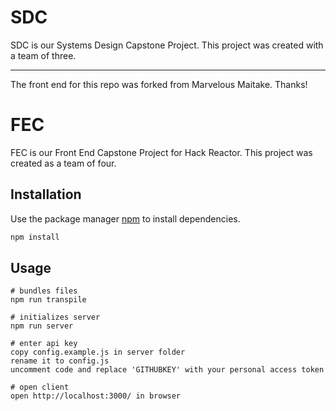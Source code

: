 # SDC

SDC is our Systems Design Capstone Project. This project was created with a team of three.

----------------------------------------------------------------------------------------------------

The front end for this repo was forked from Marvelous Maitake. Thanks!

# FEC

FEC is our Front End Capstone Project for Hack Reactor. This project was created as a team of four.

## Installation

Use the package manager [npm](https://www.npmjs.com/) to install dependencies.

```bash
npm install
```

## Usage
```
# bundles files
npm run transpile

# initializes server
npm run server

# enter api key
copy config.example.js in server folder
rename it to config.js
uncomment code and replace 'GITHUBKEY' with your personal access token

# open client
open http://localhost:3000/ in browser
```
